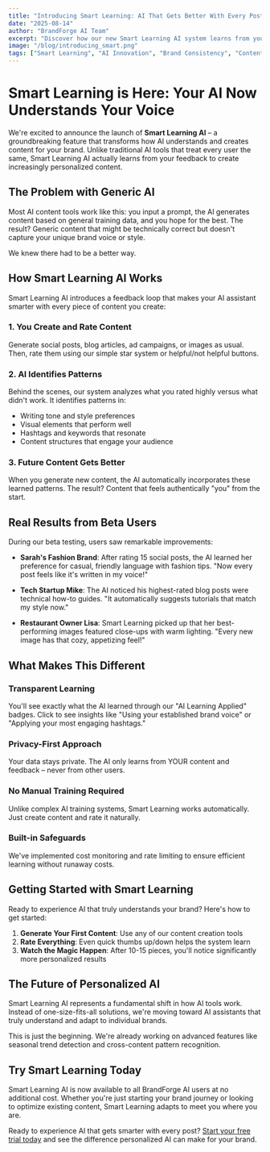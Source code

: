 ```yaml
---
title: "Introducing Smart Learning: AI That Gets Better With Every Post"
date: "2025-08-14"
author: "BrandForge AI Team"
excerpt: "Discover how our new Smart Learning AI system learns from your feedback to create increasingly personalized content that matches your brand's proven successful patterns."
image: "/blog/introducing_smart.png"
tags: ["Smart Learning", "AI Innovation", "Brand Consistency", "Content Creation"]
---
```


# Smart Learning is Here: Your AI Now Understands Your Voice

We're excited to announce the launch of **Smart Learning AI** – a groundbreaking feature that transforms how AI understands and creates content for your brand. Unlike traditional AI tools that treat every user the same, Smart Learning AI actually learns from your feedback to create increasingly personalized content.

## The Problem with Generic AI

Most AI content tools work like this: you input a prompt, the AI generates content based on general training data, and you hope for the best. The result? Generic content that might be technically correct but doesn't capture your unique brand voice or style.

We knew there had to be a better way.

## How Smart Learning AI Works

Smart Learning AI introduces a feedback loop that makes your AI assistant smarter with every piece of content you create:

### 1. **You Create and Rate Content**
Generate social posts, blog articles, ad campaigns, or images as usual. Then, rate them using our simple star system or helpful/not helpful buttons.

### 2. **AI Identifies Patterns**
Behind the scenes, our system analyzes what you rated highly versus what didn't work. It identifies patterns in:
- Writing tone and style preferences
- Visual elements that perform well
- Hashtags and keywords that resonate
- Content structures that engage your audience

### 3. **Future Content Gets Better**
When you generate new content, the AI automatically incorporates these learned patterns. The result? Content that feels authentically "you" from the start.

## Real Results from Beta Users

During our beta testing, users saw remarkable improvements:

- **Sarah's Fashion Brand**: After rating 15 social posts, the AI learned her preference for casual, friendly language with fashion tips. "Now every post feels like it's written in my voice!"

- **Tech Startup Mike**: The AI noticed his highest-rated blog posts were technical how-to guides. "It automatically suggests tutorials that match my style now."

- **Restaurant Owner Lisa**: Smart Learning picked up that her best-performing images featured close-ups with warm lighting. "Every new image has that cozy, appetizing feel!"

## What Makes This Different

### **Transparent Learning**
You'll see exactly what the AI learned through our "AI Learning Applied" badges. Click to see insights like "Using your established brand voice" or "Applying your most engaging hashtags."

### **Privacy-First Approach**
Your data stays private. The AI only learns from YOUR content and feedback – never from other users.

### **No Manual Training Required**
Unlike complex AI training systems, Smart Learning works automatically. Just create content and rate it naturally.

### **Built-in Safeguards**
We've implemented cost monitoring and rate limiting to ensure efficient learning without runaway costs.

## Getting Started with Smart Learning

Ready to experience AI that truly understands your brand? Here's how to get started:

1. **Generate Your First Content**: Use any of our content creation tools
2. **Rate Everything**: Even quick thumbs up/down helps the system learn
3. **Watch the Magic Happen**: After 10-15 pieces, you'll notice significantly more personalized results

## The Future of Personalized AI

Smart Learning AI represents a fundamental shift in how AI tools work. Instead of one-size-fits-all solutions, we're moving toward AI assistants that truly understand and adapt to individual brands.

This is just the beginning. We're already working on advanced features like seasonal trend detection and cross-content pattern recognition.

## Try Smart Learning Today

Smart Learning AI is now available to all BrandForge AI users at no additional cost. Whether you're just starting your brand journey or looking to optimize existing content, Smart Learning adapts to meet you where you are.

Ready to experience AI that gets smarter with every post? [Start your free trial today](/signup) and see the difference personalized AI can make for your brand.

